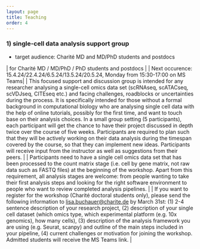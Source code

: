 ```yaml
---
layout: page
title: Teaching
order: 4
---
```


### 1) single-cell data analysis support group
- target audience: Charité MD and MD/PhD students and postdocs

| for Charité MD / MD/PhD / PhD students and postdocs                                                                     |
| Next occurence: 15.4.24/22.4.24/6.5.24/13.5.24/20.5.24, Monday from 15:30-17:00 on MS Teams|
| This focused support and discussion group is intended for any researcher analysing a single-cell omics data set (scRNAseq, scATACseq, scVDJseq, CITEseq etc.) and facing challenges, roadblocks or uncertainties during the process. It is specifically intended for those without a formal background in computational biology who are analysing single cell data with the help of online tutorials, possibly for the first time, and want to touch base on their analysis choices. In a small group setting (5 participants), each participant will get the chance to have their project discussed in depth twice over the course of five weeks. Participants are required to plan such that they will be actively working on their data analysis during the timespan covered by the course, so that they can implement new ideas. Participants will receive input from the instructor as well as suggestions from their peers.                                       |
| Participants need to have a single cell omics data set that has been processed to the count matrix stage (i.e. cell by gene matrix, not raw data such as FASTQ files) at the beginning of the workshop. Apart from this requirement, all analysis stages are welcome: from people wanting to take their first analysis steps and looking for the right software environment to people who want to review completed analysis pipelines.                                                                 |
| If you want to register for the workshop (Charité doctoral students only), please send the following information to lisa.buchauer@charite.de by March 31st: (1) 2-4 sentence description of your research project, (2) description of your single cell dataset (which omics type, which experimental platform (e.g. 10x genomics), how many cells), (3) description of the analysis framework you are using (e.g. Seurat, scanpy) and outline of the main steps included in your pipeline, (4) current challenges or motivation for joining the workshop. Admitted students will receive the MS Teams link.                  |





